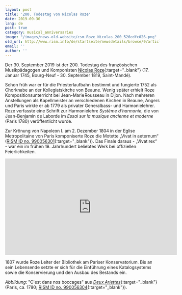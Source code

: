 ```yaml
---
layout: post
title: '200. Todestag von Nicolas Roze'
date: 2019-09-30
lang: de
post: true
category: musical_anniversaries
image: "/images/news-old-website/csm_Roze_Nicolas_200_526cdfc026.png"
old_url: http://www.rism.info/de/startseite/newsdetails/browse/9/article/64/the-200th-anniversary-of-the-death-of-nicolas-roze.html
email: ''
author: ''
---
```


Der 30. September 2019 ist der 200. Todestag des französischen Musikpädagogen und Komponisten [Nicolas Roze](https://opac.rism.info/search?View=rism&author=Roze+Nicolas&Language=de){:target="_blank"} (17. Januar 1745, Bourg-Neuf - 30. September 1819, Saint-Mandé).

Schon früh war er für die Priesterlaufbahn bestimmt und fungierte 1752 als Chorknabe an der Kollegiatskirche von Beaune. Wenig später erhielt Roze Kompositionsunterricht bei Jean-Marie Rousseau in Dijon. Nach mehreren Anstellungen als Kapellmeister an verschiedenen Kirchen in Beaune, Angers und Paris wirkte er ab 1779 als privater Generalbass- und Harmonielehrer. Roze verfasste eine Schrift zur Harmonielehre _Système d‘harmonie_, die von Jean-Benjamin de Laborde im _Essai sur la musique ancienne et moderne_ (Paris 1780) veröffentlicht wurde.

Zur Krönung von Napoleon I. am 2. Dezember 1804 in der Eglise Metropolitaine von Paris komponiserte Roze die Motette „Vivat in aeternum“ ([RISM ID no. 990056301](https://opac.rism.info/search?id=990056301&View=rism){:target="_blank"}). Das Finale daraus - „Vivat rex“ - war ein im frühen 19. Jahrhundert beliebtes Werk bei offiziellen Feierlichkeiten.

<iframe width="560" height="315" src="https://www.youtube.com/embed/-SHkx9A9488" frameborder="0" allow="accelerometer; autoplay; encrypted-media; gyroscope; picture-in-picture" allowfullscreen></iframe>

1807 wurde Roze Leiter der Bibliothek am Pariser Konservatorium. Bis an sein Lebensende setzte er sich für die Einführung eines Katalogsystems sowie die Konservierung und den Ausbau des Bestands ein.

_Abbildung_: "C'est dans nos boccages" aus [_Deux Ariettes_](https://gallica.bnf.fr/ark:/12148/btv1b90640733){:target="_blank"} (Paris, ca. 1780; [RISM ID no. 990056304](https://opac.rism.info/search?id=990056304&View=rism&Language=en){:target="_blank"}).
